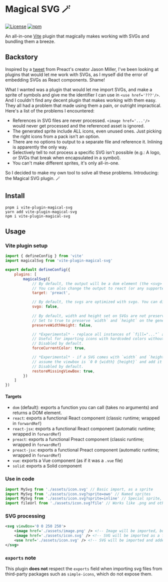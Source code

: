 # Magical SVG 🪄
[![License](https://img.shields.io/github/license/cyyynthia/vite-plugin-magical-svg.svg?style=flat-square)](https://github.com/cyyynthia/vite-plugin-magical-svg/blob/mistress/LICENSE)
[![npm](https://img.shields.io/npm/v/vite-plugin-magical-svg?style=flat-square)](https://npm.im/vite-plugin-magical-svg)

An all-in-one [Vite](https://vitejs.dev/) plugin that magically makes working with SVGs and bundling them a breeze.

## Backstory
Inspired by a [tweet](https://twitter.com/_developit/status/1382838799420514317) from Preact's creator Jason Miller,
I've been looking at plugins that would let me work with SVGs, as I myself did the error of embedding SVGs as React
components. Shame!

What I wanted was a plugin that would let me import SVGs, and make a sprite of symbols and give me the identifier I
can use in `<use href='???'/>`. And I couldn't find any decent plugin that makes working with them easy. They all had
a problem that made using them a pain, or outright impractical. Here's a list of the problems I encountered:

- References in SVG files are never processed. `<image href='...'/>` would never get processed and the referenced asset is ignored.
- The generated sprite include ALL icons, even unused ones. Just picking the right icons from a pack isn't an option.
- There are no options to output to a separate file and reference it. Inlining is apparently the only way.
- Selectively tell to not process a specific SVG isn't possible (e.g.: A logo, or SVGs that break when encapsulated in a symbol).
- You can't make different sprites, it's only all-in-one.

So I decided to make my own tool to solve all these problems. Introducing: the Magical SVG plugin. 🪄

## Install
```
pnpm i vite-plugin-magical-svg
yarn add vite-plugin-magical-svg
npm i vite-plugin-magical-svg
```

## Usage
### Vite plugin setup
```js
import { defineConfig } from 'vite'
import magicalSvg from 'vite-plugin-magical-svg'

export default defineConfig({
	plugins: [
		magicalSvg({
			// By default, the output will be a dom element (the <svg> you can use inside the webpage).
			// You can also change the output to react (or any supported target) to get a component you can use.
			target: 'preact',

			// By default, the svgs are optimized with svgo. You can disable this by setting this to false.
			svgo: false,
		
			// By default, width and height set on SVGs are not preserved.
			// Set to true to preserve `width` and `height` on the generated SVG.
			preserveWidthHeight: false,

			// *Experimental* - replace all instances of `fill="..."` and `stroke="..."` by currentColor.
			// Useful for importing icons with hardcoded colors without modifying them.
			// Disabled by default.
			forceCurrentColor: true,

			// *Experimental* - if a SVG comes with `width` and `height` set but no `viewBox`,
			// assume the viewbox is `0 0 {width} {height}` and add it to the SVG.
			// Disabled by default.
			restoreMissingViewBox: true,
		})
	]
})
```

#### Targets
- `dom` (default): exports a function you can call (takes no arguments) and returns a DOM element.
- `react`: exports a functional React component (classic runtime; wrapped in `forwardRef`)
- `react-jsx`: exports a functional React component (automatic runtime; wrapped in `forwardRef`)
- `preact`: exports a functional Preact component (classic runtime; wrapped in `forwardRef`)
- `preact-jsx`: exports a functional Preact component (automatic runtime; wrapped in `forwardRef`)
- `vue`: exports a Vue component (as if it was a `.vue` file)
- `solid`: exports a Solid component

### Use in code
```js
import MySvg from './assets/icon.svg' // Basic import, as a sprite
import MySvg from './assets/icon.svg?sprite=owo' // Named sprites
import MySvg from './assets/icon.svg?sprite=inline' // Special sprite, inlined in the HTML document
import fileUrl from './assets/icon.svg?file' // Works like .png and other file imports
```

### SVG processing
```xml
<svg viewBox='0 0 250 250'>
	<image href='./assets/image.png' /> <!-- Image will be imported, bundled, and the href will be replaced -->
	<image href='./assets/icon.svg' /> <!-- SVG will be imported as a file (implicit ?file) -->
	<use href='./assets/icon.svg' /> <!-- SVG will be imported and added to the sprite -->
</svg>
```

### `exports` note
This plugin **does not** respect the `exports` field when importing svg files from third-party packages such as
`simple-icons`, which do not expose them.
